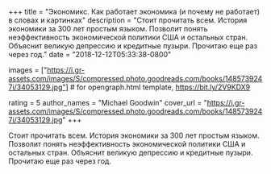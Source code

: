
+++
title = "Экономикс. Как работает экономика (и почему не работает) в словах и картинках"
description = "Стоит прочитать всем. История экономики за 300 лет простым языком. Позволит понять неэффективность экономической политики США и остальных стран. Объяснит великую депрессию и кредитные пузыри. Прочитаю еще раз через год."
date = "2018-12-12T05:33:38-0800"

images = ["https://i.gr-assets.com/images/S/compressed.photo.goodreads.com/books/1485739247i/34053129.jpg"]  # for opengraph.html template, https://bit.ly/2V9KDX9

rating = 5
author_names = "Michael Goodwin"
cover_url = "https://i.gr-assets.com/images/S/compressed.photo.goodreads.com/books/1485739247i/34053129.jpg"
+++

Стоит прочитать всем. История экономики за 300 лет простым языком. Позволит понять неэффективность экономической политики США и остальных стран. Объяснит великую депрессию и кредитные пузыри. Прочитаю еще раз через год.
